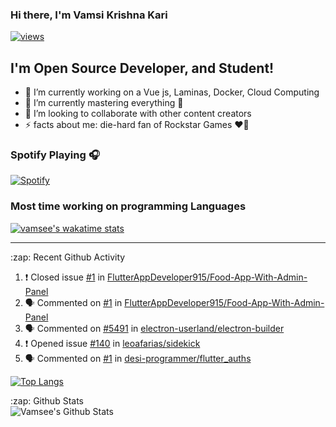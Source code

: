 ### Hi there, I'm Vamsi Krishna Kari 

<!-- https://github.com/antonkomarev/github-profile-views-counter -->
  <a href="https://github.com/vamsee9"><img alt="views" title="Github views" src="https://komarev.com/ghpvc/?username=vamsee9&style=flat&color=blueviolet"/></a>
<!-- [![Website](https://img.shields.io/website?label=vamsee.me&style=for-the-badge&url=https%3A%2F%2Fvamsee.me&style=flat)](https://vamsee.me) -->

## I'm Open Source Developer, and Student!

- 🔭 I’m currently working on a Vue js, Laminas, Docker, Cloud Computing
- 🌱 I’m currently mastering everything 🤣
- 👯 I’m looking to collaborate with other content creators
- ⚡  facts about me: die-hard fan of Rockstar Games ❤️‍🔥
### Spotify Playing 🎧
[![Spotify](https://novatorem.vamsee9.vercel.app/api/spotify)](https://open.spotify.com/user/krishv9?si=IXR1l0EoSAa85aR6SRpflg)



### Most time working on programming Languages

[![vamsee's wakatime stats](https://github-readme-stats.vercel.app/api/wakatime?username=vamsee&layout=compact)](https://github.com/vamsee9/github-readme-stats)

---

  <summary>:zap: Recent Github Activity</summary>
  
<!--START_SECTION:activity-->
1. ❗️ Closed issue [#1](https://github.com/FlutterAppDeveloper915/Food-App-With-Admin-Panel/issues/1) in [FlutterAppDeveloper915/Food-App-With-Admin-Panel](https://github.com/FlutterAppDeveloper915/Food-App-With-Admin-Panel)
2. 🗣 Commented on [#1](https://github.com/FlutterAppDeveloper915/Food-App-With-Admin-Panel/issues/1) in [FlutterAppDeveloper915/Food-App-With-Admin-Panel](https://github.com/FlutterAppDeveloper915/Food-App-With-Admin-Panel)
3. 🗣 Commented on [#5491](https://github.com/electron-userland/electron-builder/issues/5491) in [electron-userland/electron-builder](https://github.com/electron-userland/electron-builder)
4. ❗️ Opened issue [#140](https://github.com/leoafarias/sidekick/issues/140) in [leoafarias/sidekick](https://github.com/leoafarias/sidekick)
5. 🗣 Commented on [#1](https://github.com/desi-programmer/flutter_auths/issues/1) in [desi-programmer/flutter_auths](https://github.com/desi-programmer/flutter_auths)
<!--END_SECTION:activity-->
 
  <!--![Top Langs](https://github-readme-stats.vamsee9.vercel.app/api/top-langs/?username=vamsee9&layout=compact&hide_border=true)-->

  [![Top Langs](https://github-readme-stats.vercel.app/api/top-langs/?username=vamsee9&layout=compact)](https://github.com/anuraghazra/github-readme-stats)


  <summary>:zap: Github Stats</summary>

  <img align="left" alt="Vamsee's Github Stats" src="https://github-readme-stats.vercel.app/api?username=vamsee9&show_icons=true&hide_border=true&count_private=true)" />



[website]: https://vamsee.me
[telegram]: https://t.me/vamsee9
[twitter]: https://twitter.com/4n0n5urf
[instagram]: https://instagram.com/decodeguy
[linkedin]: https://linkedin.com/in/vamsee-krishnaa-8885911b1
